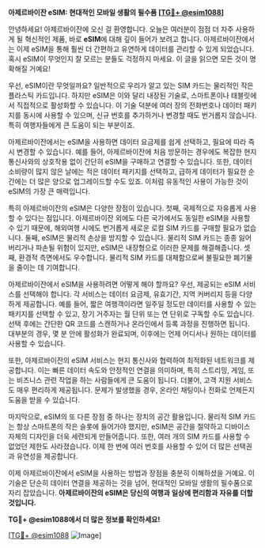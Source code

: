 **아제르바이잔 eSIM: 현대적인 모바일 생활의 필수품 [[TG💪+ @esim1088](https://t.me/s/esim1088)]**

안녕하세요! 아제르바이잔에 오신 걸 환영합니다. 오늘은 여러분이 점점 더 자주 사용하게 될 혁신적인 제품, 바로 **eSIM**에 대해 깊이 들어가 보려고 합니다. 아제르바이잔에서는 이제 eSIM을 통해 훨씬 더 간편하고 유연하게 데이터를 관리할 수 있게 되었습니다. 혹시 eSIM이 무엇인지 잘 모르는 분들도 걱정하지 마세요. 이 글을 읽으면 모든 것이 명확해질 거예요!

우선, eSIM이란 무엇일까요? 일반적으로 우리가 알고 있는 SIM 카드는 물리적인 작은 플라스틱 카드입니다. 하지만 eSIM은 이와 달리 내장된 기술로, 스마트폰이나 태블릿에서 직접적으로 활성화할 수 있습니다. 이 기술 덕분에 여러 장의 전화번호나 데이터 패키지를 동시에 사용할 수 있으며, 신규 번호를 추가하거나 변경할 때도 번거롭지 않습니다. 특히 여행자들에게 큰 도움이 되는 부분이죠.

아제르바이잔에서는 eSIM을 사용하면 데이터 요금제를 쉽게 선택하고, 필요에 따라 즉시 변경할 수 있습니다. 예를 들어, 아제르바이잔에 처음 방문하는 경우에도 복잡한 현지 통신사와의 상호작용 없이 간단히 eSIM을 구매하고 연결할 수 있습니다. 또한, 데이터 소비량이 많지 않은 날에는 적은 데이터 패키지를 선택하고, 급하게 데이터가 필요한 순간에는 더 많은 양으로 업그레이드할 수도 있죠. 이처럼 유동적인 사용이 가능한 것이 eSIM의 가장 큰 매력입니다.

특히 아제르바이잔의 eSIM은 다양한 장점이 있습니다. 첫째, 국제적으로 자유롭게 사용할 수 있다는 점입니다. 아제르바이잔 외에도 다른 국가에서도 동일한 eSIM을 사용할 수 있기 때문에, 해외여행 시에도 번거롭게 새로운 로컬 SIM 카드를 구매할 필요가 없습니다. 둘째, eSIM은 물리적 손상을 방지할 수 있습니다. 물리적 SIM 카드는 종종 잃어버리거나 파손될 위험이 있지만, eSIM은 내장형으로 이러한 문제를 해결해줍니다. 셋째, 환경적 측면에서도 우수합니다. 물리적 SIM 카드를 대체함으로써 불필요한 폐기물을 줄이는 데 기여합니다.

아제르바이잔에서 eSIM을 사용하려면 어떻게 해야 할까요? 우선, 제공되는 eSIM 서비스를 선택해야 합니다. 각 서비스는 데이터 요금제, 유효기간, 지역 커버리지 등을 다양하게 제공합니다. 예를 들어, 짧은 여행객이라면 일주일 정도만 데이터를 사용할 수 있는 패키지를 선택할 수 있고, 장기 거주자는 월 단위 또는 연 단위로 구독할 수도 있습니다. 선택 후에는 간단한 QR 코드를 스캔하거나 온라인에서 등록 과정을 진행하면 됩니다. 대부분의 경우, 몇 분 안에 활성화가 완료되며, 이후에는 언제 어디서나 원하는 데이터를 사용할 수 있습니다.

또한, 아제르바이잔의 eSIM 서비스는 현지 통신사와 협력하여 최적화된 네트워크를 제공합니다. 이는 빠른 데이터 속도와 안정적인 연결을 의미하며, 특히 스트리밍, 게임, 또는 비즈니스 관련 작업을 하는 사람들에게 큰 도움이 됩니다. 더불어, 고객 지원 서비스도 매우 편리하게 제공됩니다. 문제가 발생했을 경우, 온라인 채팅이나 전화로 언제든지 도움을 받을 수 있습니다.

마지막으로, eSIM의 또 다른 장점 중 하나는 장치의 공간 활용입니다. 물리적 SIM 카드는 항상 스마트폰의 작은 슬롯에 들어가야 했지만, eSIM은 공간을 절약하고 디바이스 자체의 디자인을 더욱 세련되게 만들어줍니다. 또한, 여러 개의 SIM 카드를 사용할 수 없었던 제한도 사라졌습니다. 이제 한 번에 여러 번호를 사용할 수 있어 더 많은 선택권과 유연성을 제공합니다.

이제 아제르바이잔에서 eSIM을 사용하는 방법과 장점을 충분히 이해하셨을 거예요. 이 기술은 단순히 데이터 연결을 제공하는 것을 넘어, 현대적인 모바일 생활의 필수품으로 자리 잡았습니다. **아제르바이잔의 eSIM은 당신의 여행과 일상에 편리함과 자유를 더할 것입니다.**

**TG💪+ @esim1088에서 더 많은 정보를 확인하세요!** 

[[TG💪+ @esim1088](https://t.me/s/esim1088) ![Image](https://i.postimg.cc/Y0z9fWf4/image.png)]